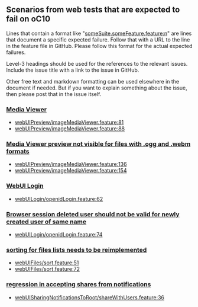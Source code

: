## Scenarios from web tests that are expected to fail on oC10

Lines that contain a format like "[someSuite.someFeature.feature:n](https://github.com/owncloud/web/path/to/feature)"
are lines that document a specific expected failure. Follow that with a URL to the line in the feature file in GitHub.
Please follow this format for the actual expected failures.

Level-3 headings should be used for the references to the relevant issues. Include the issue title with a link to the issue in GitHub.

Other free text and markdown formatting can be used elsewhere in the document if needed. But if you want to explain something about the issue, then please post that in the issue itself.

### [Media Viewer](https://github.com/owncloud/ocis/issues/1106)
-   [webUIPreview/imageMediaViewer.feature:81](https://github.com/owncloud/web/blob/master/tests/acceptance/features/webUIPreview/imageMediaViewer.feature#L81)
-   [webUIPreview/imageMediaViewer.feature:88](https://github.com/owncloud/web/blob/master/tests/acceptance/features/webUIPreview/imageMediaViewer.feature#L88)

### [Media Viewer preview not visible for files with .ogg and .webm formats](https://github.com/owncloud/web/issues/4667)
-   [webUIPreview/imageMediaViewer.feature:136](https://github.com/owncloud/web/blob/master/tests/acceptance/features/webUIPreview/imageMediaViewer.feature#L136)
-   [webUIPreview/imageMediaViewer.feature:154](https://github.com/owncloud/web/blob/master/tests/acceptance/features/webUIPreview/imageMediaViewer.feature#L154)

### [WebUI Login](https://github.com/owncloud/web/issues/4677)
-   [webUILogin/openidLogin.feature:62](https://github.com/owncloud/web/blob/master/tests/acceptance/features/webUILogin/openidLogin.feature#L62)

### [Browser session deleted user should not be valid for newly created user of same name](https://github.com/owncloud/ocis/issues/904)
-   [webUILogin/openidLogin.feature:74](https://github.com/owncloud/web/blob/master/tests/acceptance/features/webUILogin/openidLogin.feature#L74)

### [sorting for files lists needs to be reimplemented](https://github.com/owncloud/ocis/issues/1179)
-   [webUIFiles/sort.feature:51](https://github.com/owncloud/web/blob/master/tests/acceptance/features/webUIFiles/sort.feature#L51)
-   [webUIFiles/sort.feature:72](https://github.com/owncloud/web/blob/master/tests/acceptance/features/webUIFiles/sort.feature#L72)

### [regression in accepting shares from notifications](https://github.com/owncloud/web/issues/4839)
-   [webUISharingNotificationsToRoot/shareWithUsers.feature:36](https://github.com/owncloud/web/blob/master/tests/acceptance/features/webUISharingNotificationsToRoot/shareWithUsers.feature#L36)
